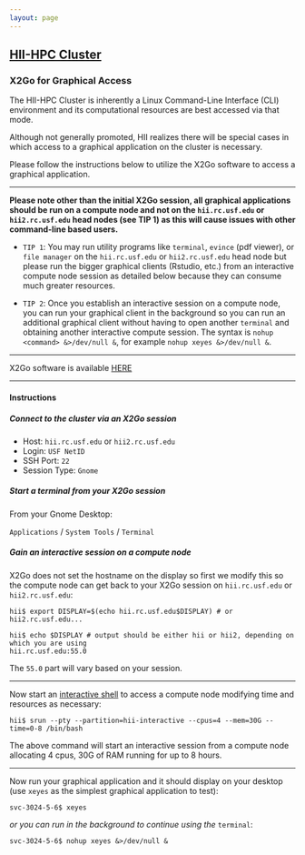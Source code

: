 ```yaml
---
layout: page
---
```


## [HII-HPC Cluster](../hii-hpc.html)

### X2Go for Graphical Access

The HII-HPC Cluster is inherently a Linux Command-Line Interface (CLI) environment and
its computational resources are best accessed via that mode.

Although not generally promoted, HII realizes there will be special cases
in which access to a graphical application on the cluster is necessary.

Please follow the instructions below to utilize the X2Go software to
access a graphical application.

---

**Please note other than the initial X2Go session, all graphical applications
should be run on a compute node and not on the `hii.rc.usf.edu` or `hii2.rc.usf.edu` head nodes (see TIP 1)
as this will cause issues with other command-line based users.**

- `TIP 1`: You may run utility programs like `terminal`, `evince` (pdf viewer), or `file manager`
   on the `hii.rc.usf.edu` or `hii2.rc.usf.edu` head node but please run the bigger graphical clients (Rstudio, etc.)
   from an interactive compute node session as detailed below because they can consume
   much greater resources.

- `TIP 2`: Once you establish an interactive session on a compute node, you can run your graphical client
  in the background so you can run an additional graphical client without having
  to open another `terminal` and obtaining another interactive compute session. The syntax
  is `nohup <command> &>/dev/null &`, for example `nohup xeyes &>/dev/null &`.

---

X2Go software is available [HERE](http://wiki.x2go.org/doku.php)

---

#### Instructions

##### Connect to the cluster via an X2Go session

- Host: `hii.rc.usf.edu` or `hii2.rc.usf.edu`
- Login: `USF NetID`
- SSH Port: `22`
- Session Type: `Gnome`

##### Start a terminal from your X2Go session

From your Gnome Desktop:

`Applications` / `System Tools` / `Terminal`

##### Gain an interactive session on a compute node

X2Go does not set the hostname on the display so first we modify this so the compute node
can get back to your X2Go session on `hii.rc.usf.edu` or `hii2.rc.usf.edu`:

```
hii$ export DISPLAY=$(echo hii.rc.usf.edu$DISPLAY) # or hii2.rc.usf.edu...

hii$ echo $DISPLAY # output should be either hii or hii2, depending on which you are using
hii.rc.usf.edu:55.0
```

The `55.0` part will vary based on your session.

---

Now start an [interactive shell](interactive.html) to access a compute node modifying time and resources as necessary:

```
hii$ srun --pty --partition=hii-interactive --cpus=4 --mem=30G --time=0-8 /bin/bash
```

The above command will start an interactive session from a compute node allocating 4 cpus, 30G of RAM
running for up to 8 hours.

---

Now run your graphical application and it should display on your desktop
(use `xeyes` as the simplest graphical application to test):

```
svc-3024-5-6$ xeyes
```

*or you can run in the background to continue using the* `terminal`:

```
svc-3024-5-6$ nohup xeyes &>/dev/null &
```
